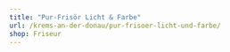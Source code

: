 ```yaml
---
title: "Pur-Frisör Licht & Farbe"
url: /krems-an-der-donau/pur-frisoer-licht-und-farbe/
shop: Friseur
---
```

